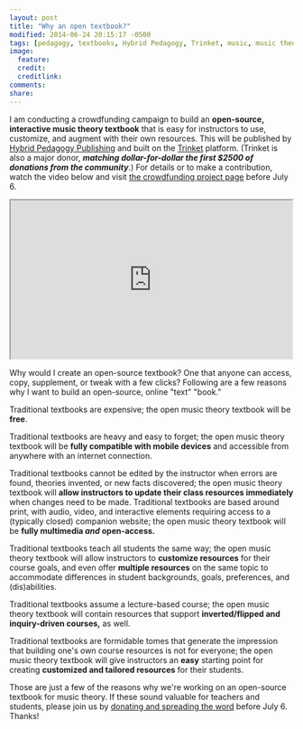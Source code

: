 ```yaml
---
layout: post
title: "Why an open textbook?"
modified: 2014-06-24 20:15:17 -0500
tags: [pedagogy, textbooks, Hybrid Pedagogy, Trinket, music, music theory]
image:
  feature: 
  credit: 
  creditlink: 
comments: 
share: 
---
```


I am conducting a crowdfunding campaign to build an **open-source, interactive music theory textbook** that is easy for instructors to use, customize, and augment with their own resources. This will be published by [Hybrid Pedagogy Publishing](http://www.hybridpedagogy.org/#publishing) and built on the [Trinket](http://trinket.io) platform. (Trinket is also a major donor, ***matching dollar-for-dollar the first $2500 of donations from the community***.) For details or to make a contribution, watch the video below and visit [the crowdfunding project page](http://igg.me/at/opentextbook) before July 6.

<iframe src="http://player.vimeo.com/video/94529215" width="500" height="281" webkitallowfullscreen mozallowfullscreen allowfullscreen></iframe>

Why would I create an open-source textbook? One that anyone can access, copy, supplement, or tweak with a few clicks? Following are a few reasons why I want to build an open-source, online "text" "book."

Traditional textbooks are expensive; the open music theory textbook will be **free**.

Traditional textbooks are heavy and easy to forget; the open music theory textbook will be **fully compatible with mobile devices** and accessible from anywhere with an internet connection.

Traditional textbooks cannot be edited by the instructor when errors are found, theories invented, or new facts discovered; the open music theory textbook will **allow instructors to update their class resources immediately** when changes need to be made.
Traditional textbooks are based around print, with audio, video, and interactive elements requiring access to a (typically closed) companion website; the open music theory textbook will be **fully multimedia *and* open-access.**

Traditional textbooks teach all students the same way; the open music theory textbook will allow instructors to **customize resources** for their course goals, and even offer **multiple resources** on the same topic to accommodate differences in student backgrounds, goals, preferences, and (dis)abilities.

Traditional textbooks assume a lecture-based course; the open music theory textbook will contain resources that support **inverted/flipped and inquiry-driven courses,** as well.

Traditional textbooks are formidable tomes that generate the impression that building one's own course resources is not for everyone; the open music theory textbook will give instructors an **easy** starting point for creating **customized and tailored resources** for their students.

Those are just a few of the reasons why we're working on an open-source textbook for music theory. If these sound valuable for teachers and students, please join us by [donating and spreading the word](http://igg.me/at/opentextbook) before July 6. Thanks!